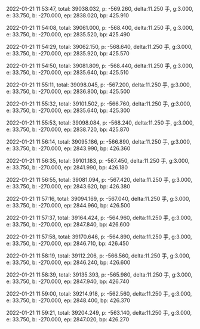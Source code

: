 2022-01-21 11:53:47, total: 39038.032, p: -569.260, delta:11.250 手, g:3.000, e: 33.750, b: -270.000, ep: 2838.020, bp: 425.910

2022-01-21 11:54:08, total: 39061.000, p: -568.400, delta:11.250 手, g:3.000, e: 33.750, b: -270.000, ep: 2835.520, bp: 425.490

2022-01-21 11:54:29, total: 39062.150, p: -568.640, delta:11.250 手, g:3.000, e: 33.750, b: -270.000, ep: 2835.920, bp: 425.570

2022-01-21 11:54:50, total: 39081.809, p: -568.440, delta:11.250 手, g:3.000, e: 33.750, b: -270.000, ep: 2835.640, bp: 425.510

2022-01-21 11:55:11, total: 39098.045, p: -567.200, delta:11.250 手, g:3.000, e: 33.750, b: -270.000, ep: 2836.800, bp: 425.500

2022-01-21 11:55:32, total: 39101.502, p: -566.760, delta:11.250 手, g:3.000, e: 33.750, b: -270.000, ep: 2835.640, bp: 425.300

2022-01-21 11:55:53, total: 39098.084, p: -568.240, delta:11.250 手, g:3.000, e: 33.750, b: -270.000, ep: 2838.720, bp: 425.870

2022-01-21 11:56:14, total: 39095.186, p: -566.890, delta:11.250 手, g:3.000, e: 33.750, b: -270.000, ep: 2843.990, bp: 426.360

2022-01-21 11:56:35, total: 39101.183, p: -567.450, delta:11.250 手, g:3.000, e: 33.750, b: -270.000, ep: 2841.990, bp: 426.180

2022-01-21 11:56:55, total: 39081.094, p: -567.420, delta:11.250 手, g:3.000, e: 33.750, b: -270.000, ep: 2843.620, bp: 426.380

2022-01-21 11:57:16, total: 39094.169, p: -567.040, delta:11.250 手, g:3.000, e: 33.750, b: -270.000, ep: 2844.960, bp: 426.500

2022-01-21 11:57:37, total: 39164.424, p: -564.960, delta:11.250 手, g:3.000, e: 33.750, b: -270.000, ep: 2847.840, bp: 426.600

2022-01-21 11:57:58, total: 39170.646, p: -564.890, delta:11.250 手, g:3.000, e: 33.750, b: -270.000, ep: 2846.710, bp: 426.450

2022-01-21 11:58:19, total: 39112.206, p: -566.560, delta:11.250 手, g:3.000, e: 33.750, b: -270.000, ep: 2846.240, bp: 426.600

2022-01-21 11:58:39, total: 39135.393, p: -565.980, delta:11.250 手, g:3.000, e: 33.750, b: -270.000, ep: 2847.940, bp: 426.740

2022-01-21 11:59:00, total: 39214.918, p: -562.560, delta:11.250 手, g:3.000, e: 33.750, b: -270.000, ep: 2848.400, bp: 426.370

2022-01-21 11:59:21, total: 39204.249, p: -563.140, delta:11.250 手, g:3.000, e: 33.750, b: -270.000, ep: 2847.020, bp: 426.270